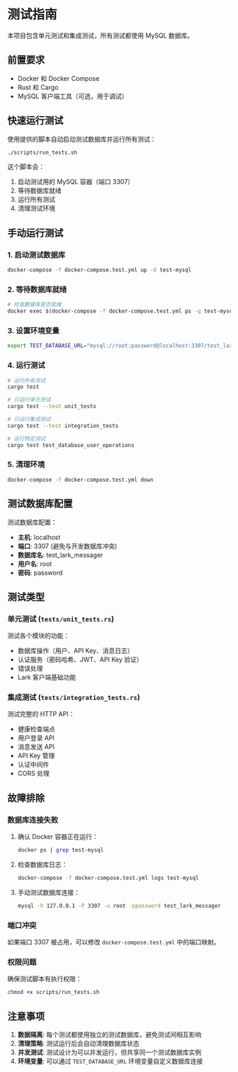 # 测试指南

本项目包含单元测试和集成测试，所有测试都使用 MySQL 数据库。

## 前置要求

- Docker 和 Docker Compose
- Rust 和 Cargo
- MySQL 客户端工具（可选，用于调试）

## 快速运行测试

使用提供的脚本自动启动测试数据库并运行所有测试：

```bash
./scripts/run_tests.sh
```

这个脚本会：
1. 启动测试用的 MySQL 容器（端口 3307）
2. 等待数据库就绪
3. 运行所有测试
4. 清理测试环境

## 手动运行测试

### 1. 启动测试数据库

```bash
docker-compose -f docker-compose.test.yml up -d test-mysql
```

### 2. 等待数据库就绪

```bash
# 检查数据库是否就绪
docker exec $(docker-compose -f docker-compose.test.yml ps -q test-mysql) mysqladmin ping -h "localhost"
```

### 3. 设置环境变量

```bash
export TEST_DATABASE_URL="mysql://root:password@localhost:3307/test_lark_messager"
```

### 4. 运行测试

```bash
# 运行所有测试
cargo test

# 只运行单元测试
cargo test --test unit_tests

# 只运行集成测试
cargo test --test integration_tests

# 运行特定测试
cargo test test_database_user_operations
```

### 5. 清理环境

```bash
docker-compose -f docker-compose.test.yml down
```

## 测试数据库配置

测试数据库配置：
- **主机**: localhost
- **端口**: 3307 (避免与开发数据库冲突)
- **数据库名**: test_lark_messager
- **用户名**: root
- **密码**: password

## 测试类型

### 单元测试 (`tests/unit_tests.rs`)

测试各个模块的功能：
- 数据库操作（用户、API Key、消息日志）
- 认证服务（密码哈希、JWT、API Key 验证）
- 错误处理
- Lark 客户端基础功能

### 集成测试 (`tests/integration_tests.rs`)

测试完整的 HTTP API：
- 健康检查端点
- 用户登录 API
- 消息发送 API
- API Key 管理
- 认证中间件
- CORS 处理

## 故障排除

### 数据库连接失败

1. 确认 Docker 容器正在运行：
   ```bash
   docker ps | grep test-mysql
   ```

2. 检查数据库日志：
   ```bash
   docker-compose -f docker-compose.test.yml logs test-mysql
   ```

3. 手动测试数据库连接：
   ```bash
   mysql -h 127.0.0.1 -P 3307 -u root -ppassword test_lark_messager
   ```

### 端口冲突

如果端口 3307 被占用，可以修改 `docker-compose.test.yml` 中的端口映射。

### 权限问题

确保测试脚本有执行权限：
```bash
chmod +x scripts/run_tests.sh
```

## 注意事项

1. **数据隔离**: 每个测试都使用独立的测试数据库，避免测试间相互影响
2. **清理策略**: 测试运行后会自动清理数据库状态
3. **并发测试**: 测试设计为可以并发运行，但共享同一个测试数据库实例
4. **环境变量**: 可以通过 `TEST_DATABASE_URL` 环境变量自定义数据库连接